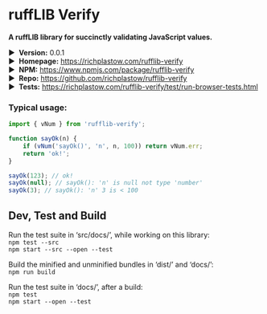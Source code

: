 # ruffLIB Verify

__A ruffLIB library for succinctly validating JavaScript values.__

▶&nbsp; __Version:__ 0.0.1  
▶&nbsp; __Homepage:__ <https://richplastow.com/rufflib-verify>  
▶&nbsp; __NPM:__ <https://www.npmjs.com/package/rufflib-verify>  
▶&nbsp; __Repo:__ <https://github.com/richplastow/rufflib-verify>  
▶&nbsp; __Tests:__ <https://richplastow.com/rufflib-verify/test/run-browser-tests.html>  


### Typical usage:

```js
import { vNum } from 'rufflib-verify';

function sayOk(n) {
    if (vNum('sayOk()', 'n', n, 100)) return vNum.err;
    return 'ok!';
}

sayOk(123); // ok!
sayOk(null); // sayOk(): 'n' is null not type 'number'
sayOk(3); // sayOk(): 'n' 3 is < 100
```


## Dev, Test and Build

Run the test suite in ‘src/docs/’, while working on this library:  
`npm test --src`  
`npm start --src --open --test`  

Build the minified and unminified bundles in ‘dist/’ and ‘docs/’:  
`npm run build`

Run the test suite in ‘docs/’, after a build:  
`npm test`  
`npm start --open --test`  
